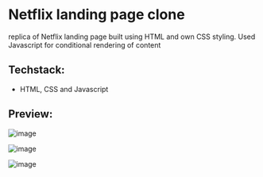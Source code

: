 # Netflix landing page clone
replica of Netflix landing page built using HTML and own CSS styling. Used Javascript for conditional rendering of content

## Techstack:
- HTML, CSS and Javascript

## Preview:
![image](https://github.com/Ayushk249/netlfix-frontend-clone/assets/78995485/49247de7-8aa0-4acc-8941-ca72924dc4a3)



![image](https://github.com/Ayushk249/netlfix-frontend-clone/assets/78995485/808b4e77-0278-49f4-81cf-99c1f6560e9a)



![image](https://github.com/Ayushk249/netlfix-frontend-clone/assets/78995485/2db6e555-86a7-4790-a0ef-6969ce7defd6)

